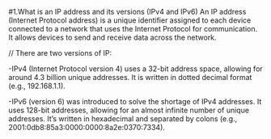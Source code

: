 #1.What is an IP address and its versions (IPv4 and IPv6)
An IP address (Internet Protocol address) is a unique identifier assigned to each device connected to a network that uses the Internet Protocol for communication. It allows devices to send and receive data across the network.

//                                                                            There are two versions of IP:

-IPv4 (Internet Protocol version 4) uses a 32-bit address space, allowing for around 4.3 billion unique addresses. It is written in dotted decimal format (e.g., 192.168.1.1).

-IPv6 (version 6) was introduced to solve the shortage of IPv4 addresses. It uses 128-bit addresses, allowing for an almost infinite number of unique addresses. It’s written in hexadecimal and separated by colons (e.g., 2001:0db8:85a3:0000:0000:8a2e:0370:7334).
